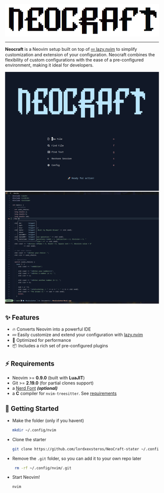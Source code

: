 <div align="center">
  <img src="assets/main-logo.png">
</div>

<hr>


**Neocraft** is a Neovim setup built on top of [💤 lazy.nvim](https://github.com/folke/lazy.nvim) to simplify customization and extension of your configuration. Neocraft combines the flexibility of custom configurations with the ease of a pre-configured environment, making it ideal for developers.

![image](assets/1-Logo.png)
![image](assets/2-logo.png)


## ✨ Features

- 🔥 Converts Neovim into a powerful IDE
- 💤 Easily customize and extend your configuration with [lazy.nvim](https://github.com/folke/lazy.nvim)
- 🚀 Optimized for performance
- 📦 Includes a rich set of pre-configured plugins

## ⚡️ Requirements

- Neovim >= **0.9.0** (built with **LuaJIT**)
- Git >= **2.19.0** (for partial clones support)
- a [Nerd Font](https://www.nerdfonts.com/) **_(optional)_**
- a **C** compiler for `nvim-treesitter`. See [requirements](https://github.com/nvim-treesitter/nvim-treesitter#requirements)

## 🚀 Getting Started

- Make the folder (only if you havent)

  ```sh
  mkdir ~/.config/nvim
  ```

- Clone the starter

  ```sh
  git clone https://github.com/lordxexsteros/NeoCraft-stater ~/.config/nvim
  ```

- Remove the `.git` folder, so you can add it to your own repo later

  ```sh
   rm -rf ~/.config/nvim/.git
  ```

- Start Neovim!

  ```sh
  nvim
  ```

